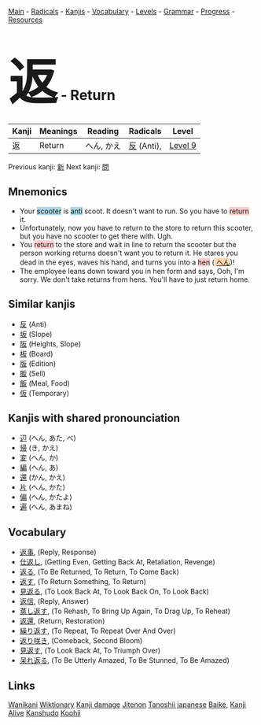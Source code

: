 <style> bigfont {font-size: 100px}</style>
[Main](../README.md) -
[Radicals](../radicals.md) -
[Kanjis](../kanjis.md) -
[Vocabulary](../vocabulary.md) -
[Levels](../levels.md) -
[Grammar](../grammar.md) - 
[Progress](../progress.md) -
[Resources](../resources.md)
# <bigfont> 返</bigfont> - Return 

| Kanji | Meanings | Reading | Radicals | Level |
| --- | --- | --- | --- | --- |
| 返 | Return | へん, かえ | [反](../radicals/反.md) (Anti),  | [Level 9](../levels/wk_level9.md) |

Previous kanji: [新](新.md) Next kanji: [問](問.md) 

## Mnemonics
 * Your <span style="background-color:#ADD8E6"> scooter</span> is <span style="background-color:#ADD8E6"> anti</span> scoot. It doesn't want to run. So you have to <span style="background-color:#ffcccb"> return</span> it.
* Unfortunately, now you have to return to the store to return this scooter, but you have no scooter to get there with. Ugh.
* You <span style="background-color:#ffcccb"> return</span> to the store and wait in line to return the scooter but the person working returns doesn't want you to return it. He stares you dead in the eyes, waves his hand, and turns you into a <span style="background-color:#ffcccb"> hen</span> (<span style="background-color:#fed8b1"> [へん](https://jisho.org/search/へん)</span>)!
* The employee leans down toward you in hen form and says, Ooh, I'm sorry. We don't take returns from hens. You'll have to just return home.


## Similar kanjis
 * [反](反.md) (Anti)
* [坂](坂.md) (Slope)
* [阪](阪.md) (Heights, Slope)
* [板](板.md) (Board)
* [版](版.md) (Edition)
* [販](販.md) (Sell)
* [飯](飯.md) (Meal, Food)
* [仮](仮.md) (Temporary)



## Kanjis with shared pronounciation
 * [辺](辺.md) (へん, あた, べ)
* [帰](帰.md) (き, かえ)
* [変](変.md) (へん, か)
* [編](編.md) (へん, あ)
* [還](還.md) (かん, かえ)
* [片](片.md) (へん, かた)
* [偏](偏.md) (へん, かたよ)
* [遍](遍.md) (へん, あまね)



## Vocabulary
 * [返事](../vocabulary/返.md), (Reply, Response)
* [仕返し](../vocabulary/返.md), (Getting Even, Getting Back At, Retaliation, Revenge)
* [返る](../vocabulary/返.md), (To Be Returned, To Return, To Come Back)
* [返す](../vocabulary/返.md), (To Return Something, To Return)
* [見返る](../vocabulary/返.md), (To Look Back At, To Look Back On, To Look Back)
* [返信](../vocabulary/返.md), (Reply, Answer)
* [蒸し返す](../vocabulary/返.md), (To Rehash, To Bring Up Again, To Drag Up, To Reheat)
* [返還](../vocabulary/返.md), (Return, Restoration)
* [繰り返す](../vocabulary/返.md), (To Repeat, To Repeat Over And Over)
* [返り咲き](../vocabulary/返.md), (Comeback, Second Bloom)
* [見返す](../vocabulary/返.md), (To Look Back At, To Triumph Over)
* [呆れ返る](../vocabulary/返.md), (To Be Utterly Amazed, To Be Stunned, To Be Amazed)




## Links 


[Wanikani](https://www.wanikani.com/kanji/返)
[Wiktionary](https://en.wiktionary.org/wiki/返)
[Kanji damage](http://www.kanjidamage.com/kanji/search?utf8=✓&q=返)
[Jitenon](https://jitenon.com/kanji/返)
[Tanoshii japanese](https://www.tanoshiijapanese.com/dictionary/kanji.cfm?k=返)
[Baike](https://baike.baidu.com/item/返),
[Kanji Alive](https://app.kanjialive.com/返)
[Kanshudo](https://www.kanshudo.com/searchmn?q=返)
[Koohii](https://kanji.koohii.com/study/kanji/返)
